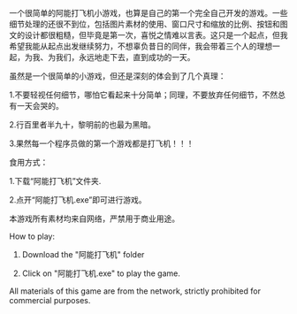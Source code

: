   一个很简单的阿能打飞机小游戏，也算是自己的第一个完全自己开发的游戏。一些细节处理的还很不到位，包括图片素材的使用、窗口尺寸和缩放的比例、按钮和图文的设计都很粗糙，但毕竟是第一次，喜悦之情难以言表。这只是一个起点，但我希望我能从起点出发继续努力，不想辜负昔日的同伴，我会带着三个人的理想一起，为我、为我们，永远地走下去，直到成功的一天。

  虽然是一个很简单的小游戏，但还是深刻的体会到了几个真理：

1.不要轻视任何细节，哪怕它看起来十分简单；同理，不要放弃任何细节，不然总有一天会哭的。

2.行百里者半九十，黎明前的也最为黑暗。

3.果然每一个程序员做的第一个游戏都是打飞机！！！


食用方式：

1.下载“阿能打飞机”文件夹.

2.点开“阿能打飞机.exe”即可进行游戏。

本游戏所有素材均来自网络，严禁用于商业用途。

How to play:

1. Download the "阿能打飞机" folder

2. Click on "阿能打飞机.exe" to play the game.


All materials of this game are from the network, strictly prohibited for commercial purposes.
